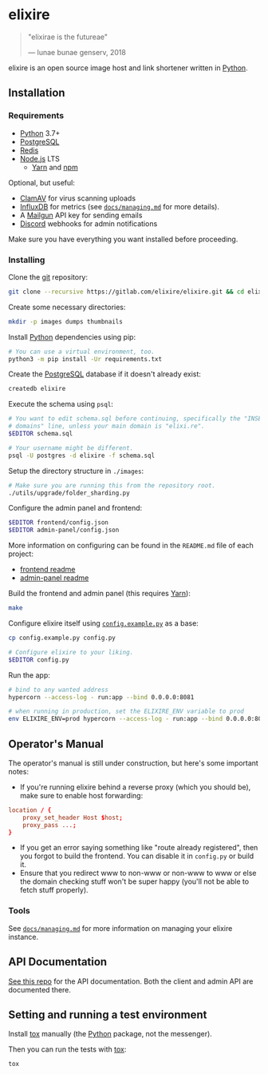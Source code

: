 # elixire

> "elixirae is the futureae"
>
> — lunae bunae genserv, 2018

elixire is an open source image host and link shortener written in [Python].

## Installation

### Requirements

- [Python] 3.7+
- [PostgreSQL]
- [Redis]
- [Node.js] LTS
  - [Yarn] and [npm]

[python]: https://www.python.org
[postgresql]: https://www.postgresql.or
[redis]: https://redis.io
[node.js]: https://nodejs.org
[yarn]: https://yarnpkg.com
[npm]: https://npmjs.com

Optional, but useful:

- [ClamAV] for virus scanning uploads
- [InfluxDB] for metrics (see [`docs/managing.md`](docs/managing.md) for more
  details).
- A [Mailgun] API key for sending emails
- [Discord] webhooks for admin notifications

[clamav]: https://www.clamav.net
[influxdb]: https://www.influxdata.com
[mailgun]: https://mailgun.com
[discord]: https://discordapp.com

Make sure you have everything you want installed before proceeding.

### Installing

Clone the [git] repository:

[git]: https://git-scm.com

```bash
git clone --recursive https://gitlab.com/elixire/elixire.git && cd elixire
```

Create some necessary directories:

```bash
mkdir -p images dumps thumbnails
```

Install [Python] dependencies using pip:

```bash
# You can use a virtual environment, too.
python3 -m pip install -Ur requirements.txt
```

Create the [PostgreSQL] database if it doesn't already exist:

```bash
createdb elixire
```

Execute the schema using `psql`:

```bash
# You want to edit schema.sql before continuing, specifically the "INSERT INTO
# domains" line, unless your main domain is "elixi.re".
$EDITOR schema.sql

# Your username might be different.
psql -U postgres -d elixire -f schema.sql
```

Setup the directory structure in `./images`:

```bash
# Make sure you are running this from the repository root.
./utils/upgrade/folder_sharding.py
```

Configure the admin panel and frontend:

```bash
$EDITOR frontend/config.json
$EDITOR admin-panel/config.json
```

More information on configuring can be found in the `README.md` file of each
project:

- [frontend readme](https://gitlab.com/elixire/frontend#readme)
- [admin-panel readme](https://gitlab.com/elixire/admin-panel#readme)

Build the frontend and admin panel (this requires [Yarn]):

```bash
make
```

Configure elixire itself using [`config.example.py`](./config.example.py) as a
base:

```bash
cp config.example.py config.py

# Configure elixire to your liking.
$EDITOR config.py
```

Run the app:

```bash
# bind to any wanted address
hypercorn --access-log - run:app --bind 0.0.0.0:8081

# when running in production, set the ELIXIRE_ENV variable to prod
env ELIXIRE_ENV=prod hypercorn --access-log - run:app --bind 0.0.0.0:8081
```

## Operator's Manual

The operator's manual is still under construction, but here's some important
notes:

- If you're running elixire behind a reverse proxy (which you should be), make
  sure to enable host forwarding:

```conf
location / {
    proxy_set_header Host $host;
    proxy_pass ...;
}
```

- If you get an error saying something like "route already registered", then you
  forgot to build the frontend. You can disable it in `config.py` or build it.
- Ensure that you redirect www to non-www or non-www to www or else the domain
  checking stuff won't be super happy (you'll not be able to fetch stuff
  properly).

### Tools

See [`docs/managing.md`](docs/managing.md) for more information on managing your
elixire instance.

## API Documentation

[See this repo](https://gitlab.com/elixire/api-docs) for the API documentation.
Both the client and admin API are documented there.

## Setting and running a test environment

Install [tox] manually (the [Python] package, not the messenger).

[tox]: https://pypi.org/project/tox

Then you can run the tests with [tox]:

```bash
tox
```
